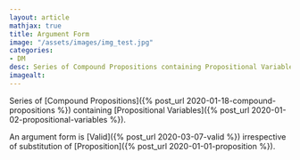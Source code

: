 ```yaml
---
layout: article
mathjax: true
title: Argument Form
image: "/assets/images/img_test.jpg"
categories:
- DM
desc: Series of Compound Propositions containing Propositional Variables. 
imagealt: 
---
```


Series of [Compound Propositions]({% post_url 2020-01-18-compound-propositions %}) containing [Propositional Variables]({% post_url 2020-01-02-propositional-variables %}).

An argument form is [Valid]({% post_url 2020-03-07-valid %}) irrespective of substitution of [Proposition]({% post_url 2020-01-01-proposition %}).